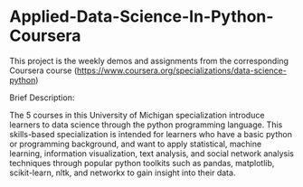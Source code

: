# Applied-Data-Science-In-Python-Coursera

This project is the weekly demos and assignments from the corresponding Coursera course (https://www.coursera.org/specializations/data-science-python)

Brief Description:

The 5 courses in this University of Michigan specialization introduce learners to data science through the python programming language. This skills-based specialization is intended for learners who have a basic python or programming background, and want to apply statistical, machine learning, information visualization, text analysis, and social network analysis techniques through popular python toolkits such as pandas, matplotlib, scikit-learn, nltk, and networkx to gain insight into their data.
